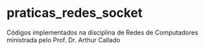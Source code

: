 # praticas_redes_socket
Códigos implementados na disciplina de Redes de Computadores ministrada pelo Prof. Dr. Arthur Callado
